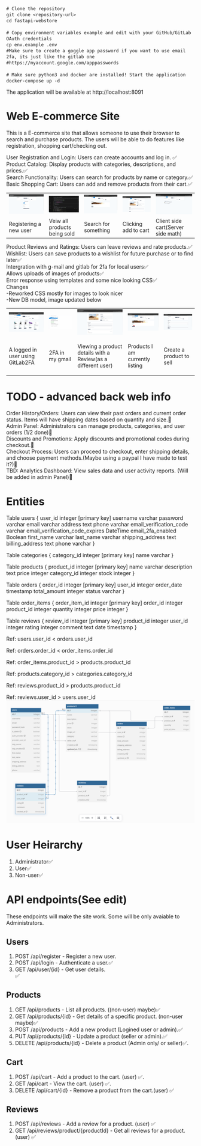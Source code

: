 ```
# Clone the repository
git clone <repository-url>
cd fastapi-webstore

# Copy environment variables example and edit with your GitHub/GitLab OAuth credentials
cp env.example .env
#Make sure to create a goggle app password if you want to use email 2fa, its just like the gitlab one
#https://myaccount.google.com/apppasswords

# Make sure python3 and docker are installed! Start the application
docker-compose up -d
```
The application will be available at http://localhost:8091


# Web E-commerce Site
This is a E-commerce site that allows someone to use their browser to search and purchase products. The users will be able to do features like registration, shopping cart/checking out.  

User Registration and Login: Users can create accounts and log in. ✅<br>
Product Catalog: Display products with categories, descriptions, and prices.✅<br>
Search Functionality: Users can search for products by name or category.✅<br>
Basic Shopping Cart: Users can add and remove products from their cart.✅<br>
<table>
  <tr>
    <td><img src="/static/images/register.png" width="200"></td>
    <td><img src="/static/images/catalog.png" width="200"></td>
    <td><img src="/static/images/Search.png" width="200"></td>
    <td><img src="/static/images/clickaddtocart.png" width="200"></td>
    <td><img src="/static/images/cart.png" width="200"></td>
  </tr>
  <tr>
    <td>Registering a new user</td>
    <td>Veiw all products being sold</td>
    <td>Search for something</td>
    <td>Clicking add to cart</td>
    <td>Client side cart(Server side math)</td>
  </tr>
</table


Product Reviews and Ratings: Users can leave reviews and rate products.✅<br>
Wishlist: Users can save products to a wishlist for future purchase or to find later✅<br>
Intergration with g-mail and gitlab for 2fa for local users✅<br>
Allows uploads of images of products✅<br>
Error response using templates and some nice looking CSS✅<br>
Changes<br>
-Reworked CSS mostly for images to look nicer<br>
-New DB model, image updated below<br>
<table>
  <tr>
    <td><img src="/static/images/loggedin.png" width="200"></td>
    <td><img src="/static/images/2fa.png" width="200"></td>
    <td><img src="/static/images/productdetails.png" width="200"></td>
    <td><img src="/static/images/myproducts.png" width="200"></td>
    <td><img src="/static/images/addproduct.png" width="200"></td>
  </tr>
  <tr>
    <td>A logged in user using GitLab2FA</td>
    <td>2FA in my gmail</td>
    <td><p>Viewing a product details with a Review(as a different user)</p></td>
    <td>Products I am currently listing</td>
    <td>Create a product to sell</td>
  </tr>
</table>


# TODO - advanced back web info
Order History/Orders: Users can view their past orders and current order status. Items will have shipping dates based on quantity and size.📌<br>
Admin Panel: Administrators can manage products, categories, and user orders (1/2 done)📌<br>
Discounts and Promotions: Apply discounts and promotional codes during checkout.📌<br>
Checkout Process: Users can proceed to checkout, enter shipping details, and choose payment methods.(Maybe using a paypal I have made to test it?)📌<br>
TBD: Analytics Dashboard: View sales data and user activity reports. (Will be added in admin Panel)📌<br>

# Entities
Table users {
  user_id integer [primary key]
  username varchar
  password varchar
  email varchar
  address text
  phone varchar
  email_verification_code varchar
  email_verification_code_expires DateTime
  email_2fa_enabled Boolean
  first_name varchar
  last_name varchar
  shipping_address text
  billing_address text
  phone varchar
}

Table categories {
  category_id integer [primary key]
  name varchar
}

Table products {
  product_id integer [primary key]
  name varchar
  description text
  price integer
  category_id integer
  stock integer
}

Table orders {
  order_id integer [primary key]
  user_id integer
  order_date timestamp
  total_amount integer
  status varchar
}

Table order_items {
  order_item_id integer [primary key]
  order_id integer
  product_id integer
  quantity integer
  price integer
}

Table reviews {
  review_id integer [primary key]
  product_id integer
  user_id integer
  rating integer
  comment text
  date timestamp
}

Ref: users.user_id < orders.user_id

Ref: orders.order_id < order_items.order_id

Ref: order_items.product_id > products.product_id

Ref: products.category_id > categories.category_id

Ref: reviews.product_id > products.product_id

Ref: reviews.user_id > users.user_id
![image of schema](/static/images/schema.png)


# User Heirarchy
1. Administrator✅
2. User✅
3. Non-user✅

# API endpoints(See edit)
These endpoints will make the site work. Some will be only avaiable to Administrators.
## Users
1. POST /api/register - Register a new user.
2. POST /api/login - Authenticate a user.✅
3. GET /api/user/{id} - Get user details.<br>✅

## Products
1. GET /api/products - List all products. ((non-user) maybe)✅
2. GET /api/products/{id} - Get details of a specific product. (non-user maybe)✅
3. POST /api/products - Add a new product (Logined user or admin).✅
4. PUT /api/products/{id} - Update a product (seller or admin).✅
5. DELETE /api/products/{id} - Delete a product (Admin only/ or seller)✅.<br>

## Cart
1. POST /api/cart - Add a product to the cart. (user) ✅.
2. GET /api/cart - View the cart. (user) ✅.
3. DELETE /api/cart/{id} - Remove a product from the cart.(user) ✅

## Reviews
1. POST /api/reviews - Add a review for a product. (user) ✅
2. GET /api/reviews/product/{productId} - Get all reviews for a product. (user) ✅
